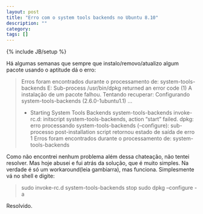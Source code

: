 ```yaml
---
layout: post
title: "Erro com o system tools backends no Ubuntu 8.10"
description: ""
category: 
tags: []
---
```

{% include JB/setup %}

Há algumas semanas que sempre que instalo/removo/atualizo algum pacote usando o aptitude dá o erro:

> Erros foram encontrados durante o processamento de:
> system-tools-backends
> E: Sub-process /usr/bin/dpkg returned an error code (1)
> A instalação de um pacote falhou. Tentando recuperar:
> Configurando system-tools-backends (2.6.0-1ubuntu1.1) …
> * Starting System Tools Backends system-tools-backends invoke-rc.d:
> initscript system-tools-backends, action “start” failed.  dpkg: erro
> processando system-tools-backends (–configure):
> sub-processo post-installation script retornou estado de saída de erro 1
> Erros foram encontrados durante o processamento de:
> system-tools-backends

Como não encontrei nenhum problema além dessa chateação, não tentei resolver.
Mas hoje abusei e fui atrás da solução, que é muito simples. Na verdade é só um
workaround(leia gambiarra), mas funciona. Simplesmente vá no shell e digite:

> sudo invoke-rc.d system-tools-backends stop
> sudo dpkg –configure -a

Resolvido.

